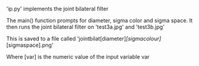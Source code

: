 'ip.py' implements the joint bilateral filter

The main() function prompts for diameter, sigma color and sigma space.
It then runs the joint bilateral filter on 'test3a.jpg' and 'test3b.jpg'

This is saved to a file called 'jointbilat[diameter]_[sigmacolour]_[sigmaspace].png'

Where [var] is the numeric value of the input variable var
